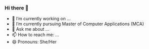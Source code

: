 ### Hi there 👋


- 🔭 I’m currently working on ...
- 🌱 I’m currently pursuing Master of Computer Applications (MCA)
- 💬 Ask me about ...
- 📫 How to reach me: ...
- 😄 Pronouns: She/Her

